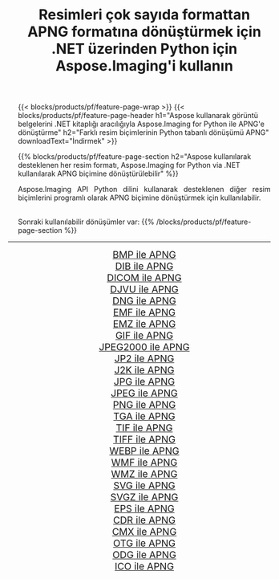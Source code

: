 ﻿---
title: Resimleri çok sayıda formattan APNG formatına dönüştürmek için .NET üzerinden Python için Aspose.Imaging'i kullanın 
weight: 3920
url: /tr/python-net/conversion/to/apng/ 
lang: tr
langdirlevel: 2
locales: zh-hans,ja,it,ru,de,es,fr,nl,id,lt,pl,pt,vi,tr,ko,zh-hant,ar,hi,th,sv,cs,uk,he
description: Aspose.Imaging for Python via .NET library kullanarak çeşitli formatları APNG formatına dönüştürebilirsiniz.
---

{{< blocks/products/pf/feature-page-wrap >}}
{{< blocks/products/pf/feature-page-header h1="Aspose kullanarak görüntü belgelerini .NET kitaplığı aracılığıyla Aspose.Imaging for Python ile APNG'e dönüştürme" h2="Farklı resim biçimlerinin Python tabanlı dönüşümü APNG" downloadText="İndirmek" >}}


{{% blocks/products/pf/feature-page-section  h2="Aspose kullanılarak desteklenen her resim formatı, Aspose.Imaging for Python via .NET kullanılarak APNG biçimine dönüştürülebilir" %}}
<p align=justify>Aspose.Imaging API Python dilini kullanarak desteklenen diğer resim biçimlerini programlı olarak APNG biçimine dönüştürmek için kullanılabilir.</p>
<br/>
Sonraki kullanılabilir dönüşümler var:
{{% /blocks/products/pf/feature-page-section %}}
<div class="container-fluid productfamilypage bg-gray">
    <div class="convertypes bg-gray agp-content section">
        <div class="container">
		<hr style="margin-left:-20px;"/>
		<div class="row other-converters" style="gap: 10px;font-size: 19px;text-align:center;">
		    <div class='col-md-2 other-converter remove-lp remove-rp'><a href="/imaging/tr/python-net/conversion/bmp-to-apng/" style="padding:15px;">BMP ile APNG</a></div>
<div class='col-md-2 other-converter remove-lp remove-rp'><a href="/imaging/tr/python-net/conversion/dib-to-apng/" style="padding:15px;">DIB ile APNG</a></div>
<div class='col-md-2 other-converter remove-lp remove-rp'><a href="/imaging/tr/python-net/conversion/dicom-to-apng/" style="padding:15px;">DICOM ile APNG</a></div>
<div class='col-md-2 other-converter remove-lp remove-rp'><a href="/imaging/tr/python-net/conversion/djvu-to-apng/" style="padding:15px;">DJVU ile APNG</a></div>
<div class='col-md-2 other-converter remove-lp remove-rp'><a href="/imaging/tr/python-net/conversion/dng-to-apng/" style="padding:15px;">DNG ile APNG</a></div>
<div class='col-md-2 other-converter remove-lp remove-rp'><a href="/imaging/tr/python-net/conversion/emf-to-apng/" style="padding:15px;">EMF ile APNG</a></div>
<div class='col-md-2 other-converter remove-lp remove-rp'><a href="/imaging/tr/python-net/conversion/emz-to-apng/" style="padding:15px;">EMZ ile APNG</a></div>
<div class='col-md-2 other-converter remove-lp remove-rp'><a href="/imaging/tr/python-net/conversion/gif-to-apng/" style="padding:15px;">GIF ile APNG</a></div>
<div class='col-md-2 other-converter remove-lp remove-rp'><a href="/imaging/tr/python-net/conversion/jpeg2000-to-apng/" style="padding:15px;">JPEG2000 ile APNG</a></div>
<div class='col-md-2 other-converter remove-lp remove-rp'><a href="/imaging/tr/python-net/conversion/jp2-to-apng/" style="padding:15px;">JP2 ile APNG</a></div>
<div class='col-md-2 other-converter remove-lp remove-rp'><a href="/imaging/tr/python-net/conversion/j2k-to-apng/" style="padding:15px;">J2K ile APNG</a></div>
<div class='col-md-2 other-converter remove-lp remove-rp'><a href="/imaging/tr/python-net/conversion/jpg-to-apng/" style="padding:15px;">JPG ile APNG</a></div>
<div class='col-md-2 other-converter remove-lp remove-rp'><a href="/imaging/tr/python-net/conversion/jpeg-to-apng/" style="padding:15px;">JPEG ile APNG</a></div>
<div class='col-md-2 other-converter remove-lp remove-rp'><a href="/imaging/tr/python-net/conversion/png-to-apng/" style="padding:15px;">PNG ile APNG</a></div>
<div class='col-md-2 other-converter remove-lp remove-rp'><a href="/imaging/tr/python-net/conversion/tga-to-apng/" style="padding:15px;">TGA ile APNG</a></div>
<div class='col-md-2 other-converter remove-lp remove-rp'><a href="/imaging/tr/python-net/conversion/tif-to-apng/" style="padding:15px;">TIF ile APNG</a></div>
<div class='col-md-2 other-converter remove-lp remove-rp'><a href="/imaging/tr/python-net/conversion/tiff-to-apng/" style="padding:15px;">TIFF ile APNG</a></div>
<div class='col-md-2 other-converter remove-lp remove-rp'><a href="/imaging/tr/python-net/conversion/webp-to-apng/" style="padding:15px;">WEBP ile APNG</a></div>
<div class='col-md-2 other-converter remove-lp remove-rp'><a href="/imaging/tr/python-net/conversion/wmf-to-apng/" style="padding:15px;">WMF ile APNG</a></div>
<div class='col-md-2 other-converter remove-lp remove-rp'><a href="/imaging/tr/python-net/conversion/wmz-to-apng/" style="padding:15px;">WMZ ile APNG</a></div>
<div class='col-md-2 other-converter remove-lp remove-rp'><a href="/imaging/tr/python-net/conversion/svg-to-apng/" style="padding:15px;">SVG ile APNG</a></div>
<div class='col-md-2 other-converter remove-lp remove-rp'><a href="/imaging/tr/python-net/conversion/svgz-to-apng/" style="padding:15px;">SVGZ ile APNG</a></div>
<div class='col-md-2 other-converter remove-lp remove-rp'><a href="/imaging/tr/python-net/conversion/eps-to-apng/" style="padding:15px;">EPS ile APNG</a></div>
<div class='col-md-2 other-converter remove-lp remove-rp'><a href="/imaging/tr/python-net/conversion/cdr-to-apng/" style="padding:15px;">CDR ile APNG</a></div>
<div class='col-md-2 other-converter remove-lp remove-rp'><a href="/imaging/tr/python-net/conversion/cmx-to-apng/" style="padding:15px;">CMX ile APNG</a></div>
<div class='col-md-2 other-converter remove-lp remove-rp'><a href="/imaging/tr/python-net/conversion/otg-to-apng/" style="padding:15px;">OTG ile APNG</a></div>
<div class='col-md-2 other-converter remove-lp remove-rp'><a href="/imaging/tr/python-net/conversion/odg-to-apng/" style="padding:15px;">ODG ile APNG</a></div>
<div class='col-md-2 other-converter remove-lp remove-rp'><a href="/imaging/tr/python-net/conversion/ico-to-apng/" style="padding:15px;">ICO ile APNG</a></div>
                </div>
        </div>
    </div>
</div>
<br/>

